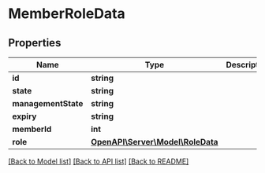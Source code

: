 # MemberRoleData

## Properties
Name | Type | Description | Notes
------------ | ------------- | ------------- | -------------
**id** | **string** |  | 
**state** | **string** |  | 
**managementState** | **string** |  | 
**expiry** | **string** |  | [optional] 
**memberId** | **int** |  | 
**role** | [**OpenAPI\Server\Model\RoleData**](RoleData.md) |  | 

[[Back to Model list]](../README.md#documentation-for-models) [[Back to API list]](../README.md#documentation-for-api-endpoints) [[Back to README]](../README.md)



